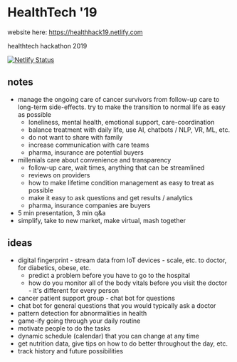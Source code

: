 # HealthTech '19

website here: https://healthhack19.netlify.com

healthtech hackathon 2019

[![Netlify Status](https://api.netlify.com/api/v1/badges/e63ad847-06e6-486b-a425-0e47e29dc8f7/deploy-status)](https://app.netlify.com/sites/healthhack19/deploys)

## notes

- manage the ongoing care of cancer survivors from follow-up care to long-term side-effects. try to make the transition to normal life as easy as possible
  - loneliness, mental health, emotional support, care-coordination
  - balance treatment with daily life, use AI, chatbots / NLP, VR, ML, etc.
  - do not want to share with family
  - increase communication with care teams
  - pharma, insurance are potential buyers
- millenials care about convenience and transparency
  - follow-up care, wait times, anything that can be streamlined
  - reviews on providers
  - how to make lifetime condition management as easy to treat as possible
  - make it easy to ask questions and get results / analytics
  - pharma, insurance companies are buyers
- 5 min presentation, 3 min q&a
- simplify, take to new market, make virtual, mash together

## ideas

- digital fingerprint - stream data from IoT devices - scale, etc. to doctor, for diabetics, obese, etc.
  - predict a problem before you have to go to the hospital
  - how do you monitor all of the body vitals before you visit the doctor - it's different for every person
- cancer patient support group - chat bot for questions
- chat bot for general questions that you would typically ask a doctor
- pattern detection for abnormalities in health
- game-ify going through your daily routine
- motivate people to do the tasks
- dynamic schedule (calendar) that you can change at any time
- get nutrition data, give tips on how to do better throughout the day, etc.
- track history and future possibilities
